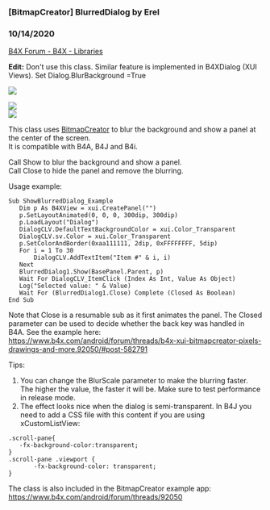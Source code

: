 ###  [BitmapCreator] BlurredDialog by Erel
### 10/14/2020
[B4X Forum - B4X - Libraries](https://www.b4x.com/android/forum/threads/92214/)

**Edit:** Don't use this class. Similar feature is implemented in B4XDialog (XUI Views). Set Dialog.BlurBackground =True  
  
  
![](https://www.b4x.com/basic4android/images/BlurredDialog.gif)  
  
  
![](https://www.b4x.com/basic4android/images/SS-2018-04-22_16.18.31.png)  
![](https://www.b4x.com/basic4android/images/SS-2018-04-22_16.20.33.png)  
  
This class uses [BitmapCreator](https://www.b4x.com/android/forum/posts/582791/) to blur the background and show a panel at the center of the screen.  
It is compatible with B4A, B4J and B4i.  
  
Call Show to blur the background and show a panel.  
Call Close to hide the panel and remove the blurring.  
  
Usage example:  

```B4X
Sub ShowBlurredDialog_Example  
   Dim p As B4XView = xui.CreatePanel("")  
   p.SetLayoutAnimated(0, 0, 0, 300dip, 300dip)  
   p.LoadLayout("Dialog")  
   DialogCLV.DefaultTextBackgroundColor = xui.Color_Transparent  
   DialogCLV.sv.Color = xui.Color_Transparent  
   p.SetColorAndBorder(0xaa111111, 2dip, 0xFFFFFFFF, 5dip)  
   For i = 1 To 30  
       DialogCLV.AddTextItem("Item #" & i, i)  
   Next  
   BlurredDialog1.Show(BasePanel.Parent, p)  
   Wait For DialogCLV_ItemClick (Index As Int, Value As Object)  
   Log("Selected value: " & Value)  
   Wait For (BlurredDialog1.Close) Complete (Closed As Boolean)  
End Sub
```

  
  
Note that Close is a resumable sub as it first animates the panel. The Closed parameter can be used to decide whether the back key was handled in B4A. See the example here: <https://www.b4x.com/android/forum/threads/b4x-xui-bitmapcreator-pixels-drawings-and-more.92050/#post-582791>  
  
Tips:  
  
1. You can change the BlurScale parameter to make the blurring faster. The higher the value, the faster it will be. Make sure to test performance in release mode.  
2. The effect looks nice when the dialog is semi-transparent. In B4J you need to add a CSS file with this content if you are using xCustomListView:  

```B4X
.scroll-pane{  
   -fx-background-color:transparent;  
}  
.scroll-pane .viewport {  
       -fx-background-color: transparent;  
}
```

  
  
The class is also included in the BitmapCreator example app: <https://www.b4x.com/android/forum/threads/92050>